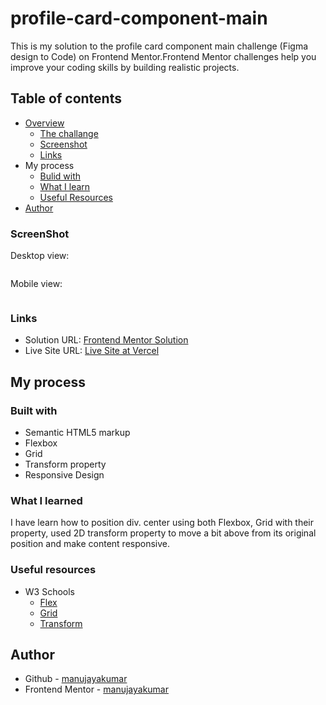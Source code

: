 # profile-card-component-main
 This is my solution to the profile card component main challenge (Figma design to Code) on Frontend Mentor.Frontend Mentor challenges help you improve your coding skills by building realistic projects.
## Table of contents
- [Overview](https://github.com/manujayakumar/profile-card-component-main)
  - [The challange](https://github.com/manujayakumar/profile-card-component-main)
  - [Screenshot](#Screenshot)
  - [Links](#Links)
- My process
  - [Bulid with](#Bulid-with)
  - [What I learn](#What-I-Learned)
  - [Useful Resources](#Useful-Resources)
- [Author](#Author)
### ScreenShot
Desktop view:

![]()

Mobile view:

![]()
### Links
- Solution URL: [Frontend Mentor Solution]()
- Live Site URL: [Live Site at Vercel]()
## My process
### Built with
- Semantic HTML5 markup
- Flexbox
- Grid
- Transform property
- Responsive Design
### What I learned
I have learn how to position div. center using both Flexbox, Grid with their property, used 2D transform property to move a bit above from its original position and make content responsive. 
### Useful resources
- W3 Schools 
  - [Flex](https://www.w3schools.com/css/css3_flexbox.asp) 
  - [Grid](https://www.w3schools.com/css/css_grid.asp) 
  - [Transform]()
## Author
- Github - [manujayakumar](https://github.com/manujayakumar)
- Frontend Mentor - [manujayakumar](https://www.frontendmentor.io/profile/manujayakumar)

